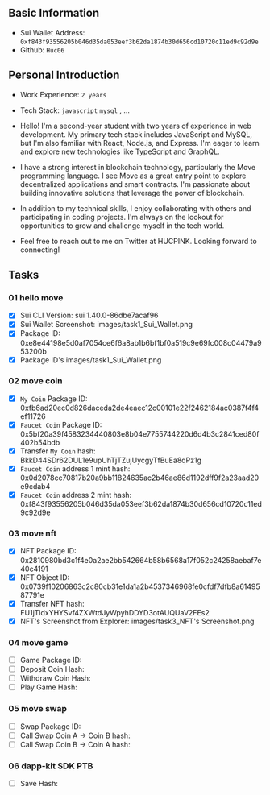 ## Basic Information
- Sui Wallet Address: `0xf843f93556205b046d35da053eef3b62da1874b30d656cd10720c11ed9c92d9e`
- Github: `Huc06`

## Personal Introduction
- Work Experience: `2 years`
- Tech Stack: `javascript` `mysql` , ...
- Hello! I'm a second-year student with two years of experience in web development. My primary tech stack includes JavaScript and MySQL, but I'm also familiar with React, Node.js, and Express. I'm eager to learn and explore new technologies like TypeScript and GraphQL.

- I have a strong interest in blockchain technology, particularly the Move programming language. I see Move as a great entry point to explore decentralized applications and smart contracts. I'm passionate about building innovative solutions that leverage the power of blockchain.

- In addition to my technical skills, I enjoy collaborating with others and participating in coding projects. I'm always on the lookout for opportunities to grow and challenge myself in the tech world.

- Feel free to reach out to me on Twitter at HUCPINK. Looking forward to connecting!

## Tasks

### 01 hello move
- [x] Sui CLI Version: sui 1.40.0-86dbe7acaf96
- [x] Sui Wallet Screenshot: images/task1_Sui_Wallet.png
- [x] Package ID: 0xe8e44198e5d0af7054ce6f6a8ab1b6bf1bf0a519c9e69fc008c04479a953200b
- [x] Package ID's images/task1_Sui_Wallet.png

### 02 move coin
- [x] `My Coin` Package ID: 0xfb6ad20ec0d826daceda2de4eaec12c00101e22f2462184ac0387f4f4ef11726 
- [x] `Faucet Coin` Package ID: 0x5bf20a39f4583234440803e8b04e7755744220d6d4b3c2841ced80f402b54bdb
- [x] Transfer `My Coin` hash: BkkD44SDr62DUL1e9upUhTjTZujUycgyTfBuEa8qPz1g
- [x] `Faucet Coin` address 1 mint hash: 0x0d2078cc70817b20a9bb11824635ac2b46ae86d1192dff9f2a23aad20e9cdab4
- [x] `Faucet Coin` address 2 mint hash: 0xf843f93556205b046d35da053eef3b62da1874b30d656cd10720c11ed9c92d9e

### 03 move nft
- [x] NFT Package ID: 0x2810980bd3c1f4e0a2ae2bb542664b58b6568a17f052c24258aebaf7e40c4191
- [x] NFT Object ID: 0x0739f10206863c2c80cb31e1da1a2b4537346968fe0cfdf7dfb8a6149587791e
- [x] Transfer NFT hash: FU1jTidxYHYSvf4ZXWtdJyWpyhDDYD3otAUQUaV2FEs2
- [x] NFT's Screenshot from Explorer: images/task3_NFT's Screenshot.png

### 04 move game
- [ ] Game Package ID:
- [ ] Deposit Coin Hash:
- [ ] Withdraw Coin Hash:
- [ ] Play Game Hash:

### 05 move swap
- [ ] Swap Package ID:
- [ ] Call Swap Coin A -> Coin B hash:
- [ ] Call Swap Coin B -> Coin A hash:

### 06 dapp-kit SDK PTB
- [ ] Save Hash:
